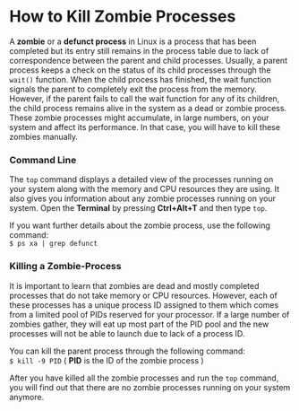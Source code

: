 # How to Kill Zombie Processes

A **zombie** or a **defunct process** in Linux is a process that has been completed but its entry still remains in the process table due to lack of correspondence between the parent and child processes. Usually, a parent process keeps a check on the status of its child processes through the `wait()` function. When the child process has finished, the wait function signals the parent to completely exit the process from the memory. However, if the parent fails to call the wait function for any of its children, the child process remains alive in the system as a dead or zombie process. These zombie processes might accumulate, in large numbers, on your system and affect its performance. In that case, you will have to kill these zombies manually.

### Command Line  
The `top` command displays a detailed view of the processes running on your system along with the memory and CPU resources they are using. It also gives you information about any zombie processes running on your system. Open the **Terminal** by pressing **Ctrl+Alt+T** and then type `top`.

If you want further details about the zombie process, use the following command:  
`$ ps xa | grep defunct`  

### Killing a Zombie-Process

It is important to learn that zombies are dead and mostly completed processes that do not take memory or CPU resources. However, each of these processes has a unique process ID assigned to them which comes from a limited pool of PIDs reserved for your processor. If a large number of zombies gather, they will eat up most part of the PID pool and the new processes will not be able to launch due to lack of a process ID.

You can kill the parent process through the following command:  
`$ kill -9 PID`  ( **PID** is the ID of the zombie process )

After you have killed all the zombie processes and run the `top` command, you will find out that there are no zombie processes running on your system anymore.
